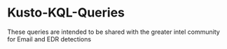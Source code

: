 # Kusto-KQL-Queries
These queries are intended to be shared with the greater intel community for Email and EDR detections
